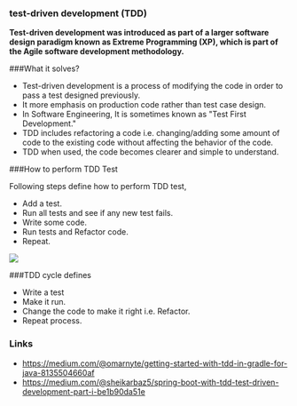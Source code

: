 ###  test-driven development (TDD)

__Test-driven development was introduced as part of a larger software design paradigm known as Extreme Programming (XP), which is part of the Agile software development methodology.__

###What it solves?

- Test-driven development is a process of modifying the code in order to pass a test designed previously.
- It more emphasis on production code rather than test case design.
- In Software Engineering, It is sometimes known as "Test First Development."
- TDD includes refactoring a code i.e. changing/adding some amount of code to the existing code without affecting the behavior of the code.
- TDD when used, the code becomes clearer and simple to understand.


###How to perform TDD Test

Following steps define how to perform TDD test,

- Add a test.
- Run all tests and see if any new test fails.
- Write some code.
- Run tests and Refactor code.
- Repeat.

![](https://arquivo.devmedia.com.br/artigos/Fabio_Gomes_Rocha/TDD/TDD_1.jpg)

###TDD cycle defines
- Write a test
- Make it run.
- Change the code to make it right i.e. Refactor.
- Repeat process.

### Links
- https://medium.com/@omarnyte/getting-started-with-tdd-in-gradle-for-java-8135504660af
- https://medium.com/@sheikarbaz5/spring-boot-with-tdd-test-driven-development-part-i-be1b90da51e
